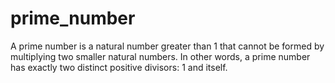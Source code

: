 # prime_number
 A prime number is a natural number greater than 1 that cannot be formed by multiplying two smaller natural numbers. In other words, a prime number has exactly two distinct positive divisors: 1 and itself. 
